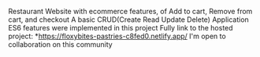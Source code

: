Restaurant Website with ecommerce features, of Add to cart, Remove from  cart, and checkout
A basic CRUD(Create Read Update Delete) Application
ES6 features were implemented in this project
Fully 
link to the hosted project: *https://floxybites-pastries-c8fed0.netlify.app/
I'm open to collaboration on this community
